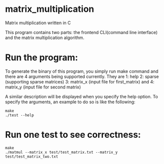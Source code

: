 # matrix_multiplication
Matrix multiplication written in C

This program contains two parts: the frontend CLI(command line interface) and the matrix multiplication algorithm.

# Run the program:
To generate the binary of this program, you simply run make command and there are 4 arguments being supported currently. They are 1: help 2: sparse (supporting sparse matrices) 3: matrix_x (input file for first_matrix) and 4: matrix_y (input file for second matrix)

A similar description will be displayed when you specify the help option. To specify the arguments, an example to do so is like the following:

```
make
./test --help
```

# Run one test to see correctness:
```
make
./matmul --matrix_x test/test_matrix.txt --matrix_y test/test_matrix_two.txt
```

